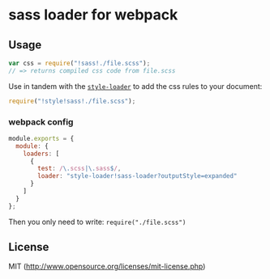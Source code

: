 # sass loader for webpack

## Usage

``` javascript
var css = require("!sass!./file.scss");
// => returns compiled css code from file.scss
```

Use in tandem with the [`style-loader`](https://github.com/webpack/style-loader) to add the css rules to your document:

``` javascript
require("!style!sass!./file.scss");
```

### webpack config

``` javascript
module.exports = {
  module: {
    loaders: [
      {
        test: /\.scss|\.sass$/,
        loader: "style-loader!sass-loader?outputStyle=expanded"
      }
    ]
  }
};
```

Then you only need to write: `require("./file.scss")`

## License

MIT (http://www.opensource.org/licenses/mit-license.php)
